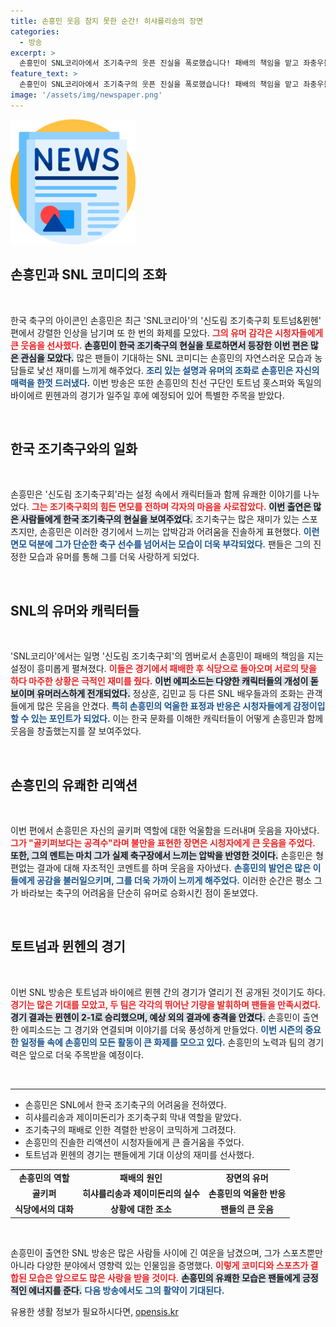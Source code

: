 ```yaml
---
title: 손흥민 웃음 참지 못한 순간! 히샤를리송의 장면
categories:
  - 방송
excerpt: >
  손흥민이 SNL코리아에서 조기축구의 웃픈 진실을 폭로했습니다! 패배의 책임을 맡고 좌충우돌한 그들의 모습과 독특한 한국 문화 적응기에 시청자들은 폭소를 금치 못할 것입니다. 지금 바로 클릭하세요!
feature_text: >
  손흥민이 SNL코리아에서 조기축구의 웃픈 진실을 폭로했습니다! 패배의 책임을 맡고 좌충우돌한 그들의 모습과 독특한 한국 문화 적응기에 시청자들은 폭소를 금치 못할 것입니다. 지금 바로 클릭하세요!
image: '/assets/img/newspaper.png'
---
```


<p><img src="/assets/img/newspaper.png" alt="kimp 속보" /></p>

<h2 data-ke-size="size26">손흥민과 SNL 코미디의 조화</h2>

<p data-ke-size="size16">&nbsp;</p>

<p>한국 축구의 아이콘인 손흥민은 최근 'SNL코리아'의 '신도림 조기축구회 토트넘&amp;뮌헨' 편에서 강렬한 인상을 남기며 또 한 번의 화제를 모았다. <b><span style="color: #ee2323;">그의 유머 감각은 시청자들에게 큰 웃음을 선사했다.</span></b> <b><span style="background-color: #21538527;">손흥민이 한국 조기축구의 현실을 토로하면서 등장한 이번 편은 많은 관심을 모았다.</span></b> 많은 팬들이 기대하는 SNL 코미디는 손흥민의 자연스러운 모습과 농담들로 낯선 재미를 느끼게 해주었다. <b><span style="color: #1a5490;">조리 있는 설명과 유머의 조화로 손흥민은 자신의 매력을 한껏 드러냈다.</span></b> 이번 방송은 또한 손흥민의 친선 구단인 토트넘 홋스퍼와 독일의 바이에르 뮌헨과의 경기가 일주일 후에 예정되어 있어 특별한 주목을 받았다.</p>

<p data-ke-size="size16">&nbsp;</p>

<h2 data-ke-size="size26">한국 조기축구와의 일화</h2>

<p data-ke-size="size16">&nbsp;</p>

<p>손흥민은 '신도림 조기축구회'라는 설정 속에서 캐릭터들과 함께 유쾌한 이야기를 나누었다. <b><span style="color: #ee2323;">그는 조기축구회의 힘든 면모를 전하며 각자의 마음을 사로잡았다.</span></b> <b><span style="background-color: #21538527;">이번 출연은 많은 사람들에게 한국 조기축구의 현실을 보여주었다.</span></b> 조기축구는 많은 재미가 있는 스포츠지만, 손흥민은 이러한 경기에서 느끼는 압박감과 어려움을 진솔하게 표현했다. <b><span style="color: #1a5490;">이런 면모 덕분에 그가 단순한 축구 선수를 넘어서는 모습이 더욱 부각되었다.</span></b> 팬들은 그의 진정한 모습과 유머를 통해 그를 더욱 사랑하게 되었다.</p>

<p data-ke-size="size16">&nbsp;</p>

<h2 data-ke-size="size26">SNL의 유머와 캐릭터들</h2>

<p data-ke-size="size16">&nbsp;</p>

<p>'SNL코리아'에서는 일명 '신도림 조기축구회'의 멤버로서 손흥민이 패배의 책임을 지는 설정이 흥미롭게 펼쳐졌다. <b><span style="color: #ee2323;">이들은 경기에서 패배한 후 식당으로 돌아오며 서로의 탓을 하다 마주한 상황은 극적인 재미를 줬다.</span></b> <b><span style="background-color: #21538527;">이번 에피소드는 다양한 캐릭터들의 개성이 돋보이며 유머러스하게 전개되었다.</span></b> 정상훈, 김민교 등 다른 SNL 배우들과의 조화는 관객들에게 많은 웃음을 안겼다. <b><span style="color: #1a5490;">특히 손흥민의 억울한 표정과 반응은 시청자들에게 감정이입할 수 있는 포인트가 되었다.</span></b> 이는 한국 문화를 이해한 캐릭터들이 어떻게 손흥민과 함께 웃음을 창출했는지를 잘 보여주었다.</p>

<p data-ke-size="size16">&nbsp;</p>

<h2 data-ke-size="size26">손흥민의 유쾌한 리액션</h2>

<p data-ke-size="size16">&nbsp;</p>

<p>이번 편에서 손흥민은 자신의 골키퍼 역할에 대한 억울함을 드러내며 웃음을 자아냈다. <b><span style="color: #ee2323;">그가 "골키퍼보다는 공격수"라며 불만을 표현한 장면은 시청자에게 큰 웃음을 주었다.</span></b> <b><span style="background-color: #21538527;">또한, 그의 멘트는 마치 그가 실제 축구장에서 느끼는 압박을 반영한 것이다.</span></b> 손흥민은 형편없는 결과에 대해 자조적인 코멘트를 하며 웃음을 자아냈다. <b><span style="color: #1a5490;">손흥민의 발언은 많은 이들에게 공감을 불러일으키며, 그를 더욱 가까이 느끼게 해주었다.</span></b> 이러한 순간은 평소 그가 바라보는 축구의 어려움을 단순히 유머로 승화시킨 점이 돋보였다.</p>

<p data-ke-size="size16">&nbsp;</p>

<h2 data-ke-size="size26">토트넘과 뮌헨의 경기</h2>

<p data-ke-size="size16">&nbsp;</p>

<p>이번 SNL 방송은 토트넘과 바이에르 뮌헨 간의 경기가 열리기 전 공개된 것이기도 하다. <b><span style="color: #ee2323;">경기는 많은 기대를 모았고, 두 팀은 각각의 뛰어난 기량을 발휘하며 팬들을 만족시켰다.</span></b> <b><span style="background-color: #21538527;">경기 결과는 뮌헨이 2-1로 승리했으며, 예상 외의 결과에 충격을 안겼다.</span></b> 손흥민이 출연한 에피소드는 그 경기와 연결되며 이야기를 더욱 풍성하게 만들었다. <b><span style="color: #1a5490;">이번 시즌의 중요한 일정들 속에 손흥민의 모든 활동이 큰 화제를 모으고 있다.</span></b> 손흥민의 노력과 팀의 경기력은 앞으로 더욱 주목받을 예정이다.</p>

<p data-ke-size="size16">&nbsp;</p>

<hr>

<ul>
<li>손흥민은 SNL에서 한국 조기축구의 어려움을 전하였다.</li>
<li>히샤를리송과 제이미돈리가 조기축구회 막내 역할을 맡았다.</li>
<li>조기축구의 패배로 인한 격렬한 반응이 코믹하게 그려졌다.</li>
<li>손흥민의 진솔한 리액션이 시청자들에게 큰 즐거움을 주었다.</li>
<li>토트넘과 뮌헨의 경기는 팬들에게 기대 이상의 재미를 선사했다.</li>
</ul>

<table>
<tr>
<td style="text-align: center; height: 17px;"><b>손흥민의 역할</b></td>
<td style="text-align: center; height: 17px;"><b>패배의 원인</b></td>
<td style="text-align: center; height: 17px;"><b>장면의 유머</b></td>
</tr>
<tr>
<td style="text-align: center; height: 17px;"><b>골키퍼</b></td>
<td style="text-align: center; height: 17px;"><b>히샤를리송과 제이미돈리의 실수</b></td>
<td style="text-align: center; height: 17px;"><b>손흥민의 억울한 반응</b></td>
</tr>
<tr>
<td style="text-align: center; height: 17px;"><b>식당에서의 대화</b></td>
<td style="text-align: center; height: 17px;"><b>상황에 대한 조소</b></td>
<td style="text-align: center; height: 17px;"><b>팬들의 큰 웃음</b></td>
</tr>
</table>

<p data-ke-size="size16">&nbsp;</p>

<p>손흥민이 출연한 SNL 방송은 많은 사람들 사이에 긴 여운을 남겼으며, 그가 스포츠뿐만 아니라 다양한 분야에서 영향력 있는 인물임을 증명했다. <b><span style="color: #ee2323;">이렇게 코미디와 스포츠가 결합된 모습은 앞으로도 많은 사랑을 받을 것이다.</span></b> <b><span style="background-color: #21538527;">손흥민의 유쾌한 모습은 팬들에게 긍정적인 에너지를 준다.</span></b> <b><span style="color: #1a5490;">다음 방송에서도 그의 활약이 기대된다.</span></b></p>
유용한 생활 정보가 필요하시다면, <a href="https://opensis.kr" rel="dofollow">opensis.kr</a>


